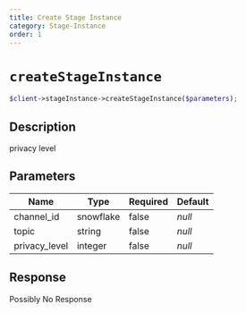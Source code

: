 ```yaml
---
title: Create Stage Instance
category: Stage-Instance
order: 1
---
```


# `createStageInstance`

```php
$client->stageInstance->createStageInstance($parameters);
```

## Description

privacy level

## Parameters


Name | Type | Required | Default
--- | --- | --- | ---
channel_id | snowflake | false | *null*
topic | string | false | *null*
privacy_level | integer | false | *null*

## Response

Possibly No Response

